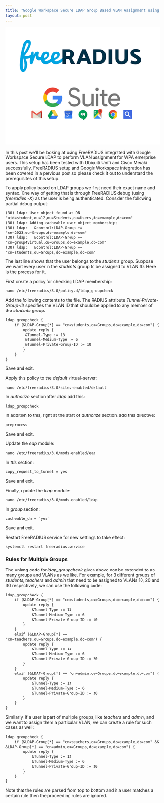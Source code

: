```yaml
---
title: "Google Workspace Secure LDAP Group Based VLAN Assignment using FreeRADIUS"
layout: post
---
```


![screenshot](../assets/images/group-based-vlan-assignment/title.png)

In this post we’ll be looking at using FreeRADIUS integrated with Google Workspace Secure LDAP to perform VLAN assignment for WPA enterprise users. This setup has been tested with Ubiquiti Unifi and Cisco Meraki successfully. FreeRADIUS setup and Google Workspace integration has been covered in a previous post so please check it out to understand the prerequisites of this setup.

<!--more-->

To apply policy based on LDAP groups we first need their exact name and syntax. One way of getting that is through FreeRADIUS debug (using *freeradius -X*) as the user is being authenticated. Consider the following partial debug output:

```
(30) ldap: User object found at DN "uid=student,ou=12,ou=Students,ou=Users,dc=example,dc=com"
(30) ldap: Adding cacheable user object memberships
(30) ldap:   &control:LDAP-Group += "cn=2023,ou=Groups,dc=example,dc=com"
(30) ldap:   &control:LDAP-Group += "cn=group4virtual,ou=Groups,dc=example,dc=com"
(30) ldap:   &control:LDAP-Group += "cn=students,ou=Groups,dc=example,dc=com"
```

The last line shows that the user belongs to the *students* group. Suppose we want every user in the *students* group to be assigned to VLAN 10. Here is the process for it.

First create a policy for checking LDAP membership:

```
nano /etc/freeradius/3.0/policy.d/ldap_groupcheck
```

Add the following contents to the file. The RADIUS attribute *Tunnel-Private-Group-ID* specifies the VLAN ID that should be applied to any member of the *students* group.

```
ldap_groupcheck {
	if (&LDAP-Group[*] == "cn=students,ou=Groups,dc=example,dc=com") {
		update reply {
		 &Tunnel-Type := 13
		 &Tunnel-Medium-Type := 6
		 &Tunnel-Private-Group-ID := 10
		}
	}
}
```

Save and exit.

Apply this policy to the *default* virtual-server:

```
nano /etc/freeradius/3.0/sites-enabled/default
```

In *authorize* section after *ldap* add this:

```
ldap_groupcheck
```

In addition to this, right at the start of *authorize* section, add this directive:

```
preprocess
```

Save and exit.

Update the *eap* module:

```
nano /etc/freeradius/3.0/mods-enabled/eap
```

In *ttls* section:

```
copy_request_to_tunnel = yes
```

Save and exit.

Finally, update the *ldap* module:

```
nano /etc/freeradius/3.0/mods-enabled/ldap
```

In *group* section:

```
cacheable_dn = 'yes'
```

Save and exit.

Restart FreeRADIUS service for new settings to take effect:

```
systemctl restart freeradius.service
```

### Rules for Multiple Groups

The unlang code for *ldap_groupcheck* given above can be extended to as many groups and VLANs as we like. For example, for 3 different groups of *students*, *teachers* and *admin* that need to be assigned to VLANs 10, 20 and 30 respectively, we can use the following code:

```
ldap_groupcheck {
	if (&LDAP-Group[*] == "cn=students,ou=Groups,dc=example,dc=com") {
		update reply {
			&Tunnel-Type := 13
			&Tunnel-Medium-Type := 6
			&Tunnel-Private-Group-ID := 10
		}
	}
	elsif (&LDAP-Group[*] == "cn=teachers,ou=Groups,dc=example,dc=com") {
		update reply {
			&Tunnel-Type := 13
			&Tunnel-Medium-Type := 6
			&Tunnel-Private-Group-ID := 20
		}
	}
	elsif (&LDAP-Group[*] == "cn=admin,ou=Groups,dc=example,dc=com") {
		update reply {
			&Tunnel-Type := 13
			&Tunnel-Medium-Type := 6
			&Tunnel-Private-Group-ID := 30
		}
	}
}
```

Similarly, if a user is part of multiple groups, like *teachers* and *admin*, and we want to assign them a particular VLAN, we can create a rule for such cases as well:

```
ldap_groupcheck {
	if (&LDAP-Group[*] == "cn=teachers,ou=Groups,dc=example,dc=com" && &LDAP-Group[*] == "cn=admin,ou=Groups,dc=example,dc=com") {
		update reply {
			&Tunnel-Type := 13
			&Tunnel-Medium-Type := 6
			&Tunnel-Private-Group-ID := 20
		} 
	}
}
```

Note that the rules are parsed from top to bottom and if a user matches a certain rule then the proceeding rules are ignored.